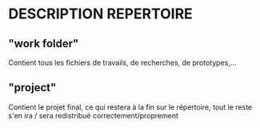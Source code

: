 # DESCRIPTION REPERTOIRE

## "work folder"
Contient tous les fichiers de travails, de recherches, de prototypes,...

## "project" 
Contient le projet final, ce qui restera à la fin sur le répertoire, tout le reste s'en ira / sera redistribué correctement/proprement